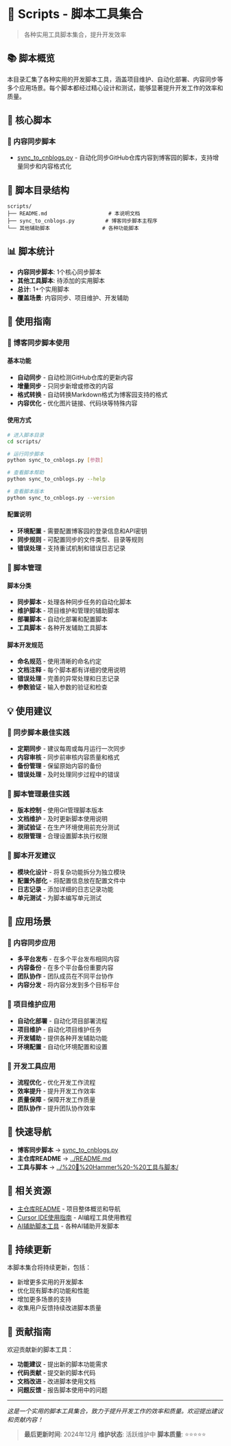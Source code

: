 # 📁 Scripts - 脚本工具集合

> 各种实用工具脚本集合，提升开发效率

## 📚 脚本概览

本目录汇集了各种实用的开发脚本工具，涵盖项目维护、自动化部署、内容同步等多个应用场景。每个脚本都经过精心设计和测试，能够显著提升开发工作的效率和质量。

## 🔧 核心脚本

### 🔄 内容同步脚本
- [sync_to_cnblogs.py](sync_to_cnblogs.py) - 自动化同步GitHub仓库内容到博客园的脚本，支持增量同步和内容格式化

## 📁 脚本目录结构

```
scripts/
├── README.md                    # 本说明文档
├── sync_to_cnblogs.py          # 博客同步脚本主程序
└── 其他辅助脚本                 # 各种功能脚本
```

## 📊 脚本统计

- **内容同步脚本**: 1个核心同步脚本
- **其他工具脚本**: 待添加的实用脚本
- **总计**: 1+个实用脚本
- **覆盖场景**: 内容同步、项目维护、开发辅助

## 🎯 使用指南

### 🔄 博客同步脚本使用

#### 基本功能
- **自动同步** - 自动检测GitHub仓库的更新内容
- **增量同步** - 只同步新增或修改的内容
- **格式转换** - 自动转换Markdown格式为博客园支持的格式
- **内容优化** - 优化图片链接、代码块等特殊内容

#### 使用方式
```bash
# 进入脚本目录
cd scripts/

# 运行同步脚本
python sync_to_cnblogs.py [参数]

# 查看脚本帮助
python sync_to_cnblogs.py --help

# 查看脚本版本
python sync_to_cnblogs.py --version
```

#### 配置说明
- **环境配置** - 需要配置博客园的登录信息和API密钥
- **同步规则** - 可配置同步的文件类型、目录等规则
- **错误处理** - 支持重试机制和错误日志记录

### 📁 脚本管理

#### 脚本分类
- **同步脚本** - 处理各种同步任务的自动化脚本
- **维护脚本** - 项目维护和管理的辅助脚本
- **部署脚本** - 自动化部署和配置脚本
- **工具脚本** - 各种开发辅助工具脚本

#### 脚本开发规范
- **命名规范** - 使用清晰的命名约定
- **文档注释** - 每个脚本都有详细的使用说明
- **错误处理** - 完善的异常处理和日志记录
- **参数验证** - 输入参数的验证和检查

## 💡 使用建议

### 🔄 同步脚本最佳实践
- **定期同步** - 建议每周或每月运行一次同步
- **内容审核** - 同步前审核内容质量和格式
- **备份管理** - 保留原始内容的备份
- **错误处理** - 及时处理同步过程中的错误

### 📁 脚本管理最佳实践
- **版本控制** - 使用Git管理脚本版本
- **文档维护** - 及时更新脚本使用说明
- **测试验证** - 在生产环境使用前充分测试
- **权限管理** - 合理设置脚本执行权限

### 🔧 脚本开发建议
- **模块化设计** - 将复杂功能拆分为独立模块
- **配置外部化** - 将配置信息放在配置文件中
- **日志记录** - 添加详细的日志记录功能
- **单元测试** - 为脚本编写单元测试

## 🚀 应用场景

### 🔄 内容同步应用
- **多平台发布** - 在多个平台发布相同内容
- **内容备份** - 在多个平台备份重要内容
- **团队协作** - 团队成员在不同平台协作
- **内容分发** - 将内容分发到多个目标平台

### 📁 项目维护应用
- **自动化部署** - 自动化项目部署流程
- **项目维护** - 自动化项目维护任务
- **开发辅助** - 提供各种开发辅助功能
- **环境配置** - 自动化环境配置和设置

### 🔧 开发工具应用
- **流程优化** - 优化开发工作流程
- **效率提升** - 提升开发工作效率
- **质量保障** - 保障开发工作质量
- **团队协作** - 提升团队协作效率

## 🔗 快速导航

- **博客同步脚本** → [sync_to_cnblogs.py](sync_to_cnblogs.py)
- **主仓库README** → [../README.md](../README.md)
- **工具与脚本** → [../%20🔨%20Hammer%20-%20工具与脚本/](../%20🔨%20Hammer%20-%20工具与脚本/)

## 📖 相关资源

- [主仓库README](../README.md) - 项目整体概览和导航
- [Cursor IDE使用指南](../%20🚀%20Cursor%20IDE%20使用指南/) - AI编程工具使用教程
- [AI辅助脚本工具](../%20🤖%20Cursor%20Script%20-%20AI辅助脚本工具/) - 各种AI辅助开发脚本

## 🔄 持续更新

本脚本集合将持续更新，包括：
- 新增更多实用的开发脚本
- 优化现有脚本的功能和性能
- 增加更多场景的支持
- 收集用户反馈持续改进脚本质量

## 📝 贡献指南

欢迎贡献新的脚本工具：
- **功能建议** - 提出新的脚本功能需求
- **代码贡献** - 提交新的脚本代码
- **文档改进** - 改进脚本使用文档
- **问题反馈** - 报告脚本使用中的问题

---

*这是一个实用的脚本工具集合，致力于提升开发工作的效率和质量。欢迎提出建议和贡献内容！*

> **最后更新时间**: 2024年12月
> **维护状态**: 活跃维护中
> **脚本质量**: ⭐⭐⭐⭐⭐
